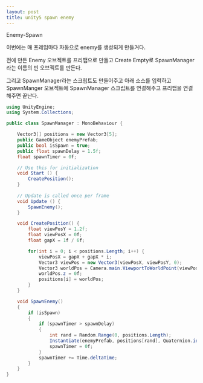 ```yaml
---
layout: post
title: unity5 spawn enemy
---
```


Enemy-Spawn

이번에는 매 프레임마다 자동으로 enemy를 생성되게 만들거다.

전에 만든 Enemy 오브젝트를 프리팹으로 만들고 Create Empty로 SpawnManager라는 이름의 빈 오브젝트를 만든다.

그리고 SpawnManager라는 스크립트도 만들어주고 아래 소스를 입력하고 SpawnManger 오브젝트에 SpawnManager 스크립트를 연결해주고 프리팹을 연결해주면 끝난다.

```c#
using UnityEngine;
using System.Collections;

public class SpawnManager : MonoBehaviour {

    Vector3[] positions = new Vector3[5];
    public GameObject enemyPrefab;
    public bool isSpawn = true;
    public float spawnDelay = 1.5f;
    float spawnTimer = 0f;

	// Use this for initialization
	void Start () {
        CreatePosition();
	}
	
	// Update is called once per frame
	void Update () {
        SpawnEnemy();
	}

    void CreatePosition() {
        float viewPosY = 1.2f;
        float viewPosX = 0f;
        float gapX = 1f / 6f;

        for(int i = 0; i < positions.Length; i++) {
            viewPosX = gapX + gapX * i;
            Vector3 viewPos = new Vector3(viewPosX, viewPosY, 0);
            Vector3 worldPos = Camera.main.ViewportToWorldPoint(viewPos);
            worldPos.z = 0f;
            positions[i] = worldPos;
        }
    }

    void SpawnEnemy()
    {
        if (isSpawn)
        {
            if (spawnTimer > spawnDelay)
            {
                int rand = Random.Range(0, positions.Length);
                Instantiate(enemyPrefab, positions[rand], Quaternion.identity);
                spawnTimer = 0f;
            }
            spawnTimer += Time.deltaTime;
        }
    }
}
```
